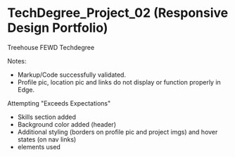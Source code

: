 # TechDegree_Project_02 (Responsive Design Portfolio)

Treehouse FEWD Techdegree

Notes:
* Markup/Code successfully validated.
* Profile pic, location pic and links do not display or function properly in Edge. 

Attempting "Exceeds Expectations"
* Skills section added
* Background color added (header)
* Additional styling (borders on profile pic and project imgs) and hover states (on nav links)
* <nav> elements used
